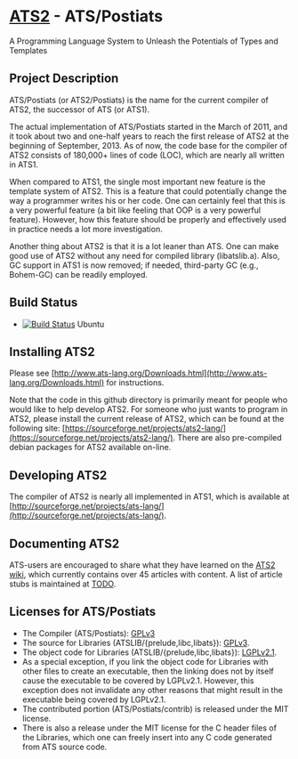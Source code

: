 # [ATS2](http://www.ats-lang.org/) - ATS/Postiats

A Programming Language System to Unleash the Potentials of Types
and Templates

## Project Description

ATS/Postiats (or ATS2/Postiats) is the name for the current compiler
of ATS2, the successor of ATS (or ATS1).

The actual implementation of ATS/Postiats started in the March of
2011, and it took about two and one-half years to reach the first
release of ATS2 at the beginning of September, 2013. As of now, the
code base for the compiler of ATS2 consists of 180,000+ lines of code
(LOC), which are nearly all written in ATS1.

When compared to ATS1, the single most important new feature is the
template system of ATS2. This is a feature that could potentially
change the way a programmer writes his or her code. One can certainly
feel that this is a very powerful feature (a bit like feeling that OOP
is a very powerful feature). However, how this feature should be properly
and effectively used in practice needs a lot more investigation.

Another thing about ATS2 is that it is a lot leaner than ATS. One can make
good use of ATS2 without any need for compiled library (libatslib.a). Also,
GC support in ATS1 is now removed; if needed, third-party GC (e.g.,
Bohem-GC) can be readily employed.

## Build Status

* [![Build Status](https://travis-ci.org/ats-lang/ATS-Postiats-release.svg?branch=master)](https://travis-ci.org/ats-lang/ATS-Postiats-release) Ubuntu

## Installing ATS2

Please see
[http://www.ats-lang.org/Downloads.html](http://www.ats-lang.org/Downloads.html) for
instructions.

Note that the code in this github directory is primarily meant for people
who would like to help develop ATS2. For someone who just wants to program
in ATS2, please install the current release of ATS2, which can be found at
the following site:
[https://sourceforge.net/projects/ats2-lang/](https://sourceforge.net/projects/ats2-lang/).
There are also pre-compiled debian packages for ATS2 available on-line.

## Developing ATS2

The compiler of ATS2 is nearly all implemented in ATS1, which is available
at [http://sourceforge.net/projects/ats-lang/](http://sourceforge.net/projects/ats-lang/).

## Documenting ATS2

ATS-users are encouraged to share what they have learned on the
[ATS2 wiki](https://github.com/githwxi/ATS-Postiats/wiki), which currently
contains over 45 articles with content.  A list of article stubs is
maintained at [TODO](https://github.com/githwxi/ATS-Postiats/wiki/TODO).

## Licenses for ATS/Postiats

* The Compiler (ATS/Postiats):
  [GPLv3](https://github.com/githwxi/ATS-Postiats/blob/master/COPYING-gpl-3.0.txt)
* The source for Libraries (ATSLIB/{prelude,libc,libats}):
  [GPLv3](https://github.com/githwxi/ATS-Postiats/blob/master/COPYING-gpl-3.0.txt).
* The object code for Libraries (ATSLIB/{prelude,libc,libats}):
  [LGPLv2.1](https://github.com/githwxi/ATS-Postiats/blob/master/COPYING-lgpl-2.1.txt).
* As a special exception, if you link the object code for Libraries with other files
  to create an executable, then the linking does not by itself cause the executable to
  be covered by LGPLv2.1. However, this exception does not invalidate any other reasons
  that might result in the executable being covered by LGPLv2.1.
* The contributed portion (ATS/Postiats/contrib) is released under the MIT license.
* There is also a release under the MIT license for the C header files of the Libraries,
  which one can freely insert into any C code generated from ATS source code.
